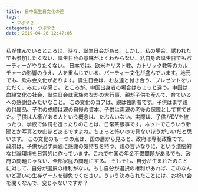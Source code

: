 ```yaml
---
title: 日中誕生日文化の差
tags:
  - つぶやき
categories: つぶやき
date: 2019-04-26 12:47:05
---
```

私が住んでいるところは、時々、誕生日会がある。しかし、私の場合、誘われたでも参加したくない、誕生日会の意味がよくわからない、私自身の誕生日でもパーティーがやりたくない。<!--more-->
日本では、欧米キリスト教、カトリック教等のカルチャーの影響のうえ、人を重んじでいる、パーティー文化が盛んでいます。地元でも、飲み会文化があります。誕生日会は、お友達と付き合う、プレゼントをいただく、みたいな感じ。
ところが、中国出身者の場合はちょっと違う。中国は血縁文化の社会、誕生日会は家族のなかの大行事、親が子供を産んて、育ているへの感謝会みたいなこと。
この文化のコアは、親は独断者です。子供はまず親の付属品、子供の成績は親の自慢の資本、子供は両親の老後の保障として育てきた。子供は人権がある人という概念は、たぶんいない。実際は、子供がDVを被ったり、学校で体罰を遭ったりのことは、日常茶飯事です。ネットでこういう新聞とか写真とか山ほどあるですよね。ちょっと怖いので見ないほうがいいだと思います。
この文化のも一つの点は、国の層から見ると、政府は専制政権です。政府は、子供が必ず両親に感謝の気持ちを持つ、親の言いなりに、という洗脳的な世論環境を日常的に作っています。これで中国の年金不備問題があるでも、政府の問題じゃない、全部家庭の問題にする。
そもそも、自分が生まれたのことに対して、自分が選択の権利がない。もし自分が選択の権利があれば、このなんいど高いの生存ゲームを御免でください。ういう決められたことには、お祝い会を開くなんで、変じゃないですか？